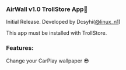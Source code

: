 ### AirWall v1.0 TrollStore App🎉
Initial Release. Developed by Dcsyhi([@linux_n1](https://twitter.com/linux_n1))

This app must be installed with TrollStore.

### Features:
 Change your CarPlay wallpaper 😎
